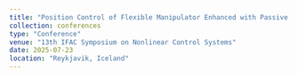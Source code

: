 ```yaml
---
title: "Position Control of Flexible Manipulator Enhanced with Passive Electromechanical Nonlinear Vibration Control under Changing Payload Weight"
collection: conferences
type: "Conference"
venue: "13th IFAC Symposium on Nonlinear Control Systems"
date: 2025-07-23
location: "Reykjavik, Iceland"
---
```

